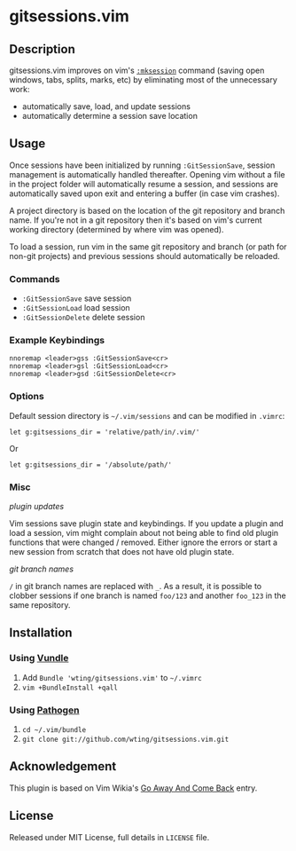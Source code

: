 # gitsessions.vim

## Description

gitsessions.vim improves on vim's [`:mksession`][mks] command (saving open
windows, tabs, splits, marks, etc) by eliminating most of the unnecessary work:

- automatically save, load, and update sessions
- automatically determine a session save location

## Usage

Once sessions have been initialized by running `:GitSessionSave`, session
management is automatically handled thereafter. Opening vim without a file in
the project folder will automatically resume a session, and sessions are
automatically saved upon exit and entering a buffer (in case vim crashes).

A project directory is based on the location of the git repository and branch
name. If you're not in a git repository then it's based on vim's current working
directory (determined by where vim was opened).

To load a session, run vim in the same git repository and branch (or path for
non-git projects) and previous sessions should automatically be reloaded.

### Commands

- `:GitSessionSave` save session
- `:GitSessionLoad` load session
- `:GitSessionDelete` delete session

### Example Keybindings

    nnoremap <leader>gss :GitSessionSave<cr>
    nnoremap <leader>gsl :GitSessionLoad<cr>
    nnoremap <leader>gsd :GitSessionDelete<cr>

### Options

Default session directory is `~/.vim/sessions` and can be modified in `.vimrc`:

    let g:gitsessions_dir = 'relative/path/in/.vim/'

Or

    let g:gitsessions_dir = '/absolute/path/'

### Misc

*plugin updates*

Vim sessions save plugin state and keybindings. If you update a plugin and load
a session, vim might complain about not being able to find old plugin functions
that were changed / removed. Either ignore the errors or start a new session
from scratch that does not have old plugin state.

*git branch names*

`/` in git branch names are replaced with `_`. As a result, it is possible to
clobber sessions if one branch is named `foo/123` and another `foo_123` in the
same repository.

## Installation

### Using [Vundle][v]

1. Add `Bundle 'wting/gitsessions.vim'` to `~/.vimrc`
2. `vim +BundleInstall +qall`

### Using [Pathogen][p]

1. `cd ~/.vim/bundle`
2. `git clone git://github.com/wting/gitsessions.vim.git`

## Acknowledgement

This plugin is based on Vim Wikia's [Go Away And Come Back][vw] entry.

## License

Released under MIT License, full details in `LICENSE` file.

[mks]: http://vimdoc.sourceforge.net/htmldoc/starting.html#:mksession
[p]: https://github.com/tpope/vim-pathogen
[v]: https://github.com/gmarik/vundle
[vqs]: https://github.com/gmarik/vundle#quick-start
[vw]: http://vim.wikia.com/wiki/Go_away_and_come_back
